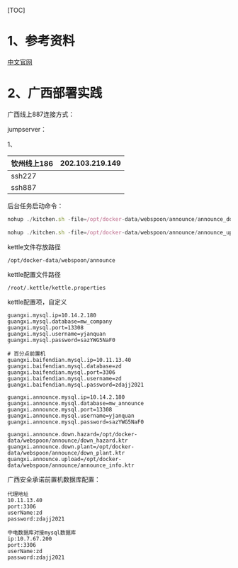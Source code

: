 [TOC]



# 1、参考资料

[中文官网](https://www.kettle.net.cn/2989.html)





# 2、广西部署实践

广西线上887连接方式：

jumpserver：

1、

| 钦州线上186 | 202.103.219.149 |
| ----------- | --------------- |
| ssh227      |                 |
| ssh887      |                 |



后台任务启动命令：

```javascript
nohup ./kitchen.sh -file=/opt/docker-data/webspoon/announce/announce_down_hazard_and_plant.kjb -level=debug -logFile=logs/announce.log >/dev/null &
  
nohup ./kitchen.sh -file=/opt/docker-data/webspoon/announce/announce_upload_to_mw.kjb -level=debug -logFile=logs/announce.log >/dev/null &
```

kettle文件存放路径

```properties
/opt/docker-data/webspoon/announce
```



kettle配置文件路径

```properties
/root/.kettle/kettle.properties
```

kettle配置项，自定义

```properties
guangxi.mysql.ip=10.14.2.180
guangxi.mysql.database=mw_company
guangxi.mysql.port=13308
guangxi.mysql.username=yjanquan
guangxi.mysql.password=sazYWG5NaF0

# 百分点前置机
guangxi.baifendian.mysql.ip=10.11.13.40
guangxi.baifendian.mysql.database=zd
guangxi.baifendian.mysql.port=3306
guangxi.baifendian.mysql.username=zd
guangxi.baifendian.mysql.password=zdajj2021

guangxi.announce.mysql.ip=10.14.2.180
guangxi.announce.mysql.database=mw_announce
guangxi.announce.mysql.port=13308
guangxi.announce.mysql.username=yjanquan
guangxi.announce.mysql.password=sazYWG5NaF0

guangxi.announce.down.hazard=/opt/docker-data/webspoon/announce/down_hazard.ktr
guangxi.announce.down.plant=/opt/docker-data/webspoon/announce/down_plant.ktr
guangxi.announce.upload=/opt/docker-data/webspoon/announce/announce_info.ktr

```



广西安全承诺前置机数据库配置：

```
代理地址
10.11.13.40
port:3306
userName:zd
password:zdajj2021

中电数据库对接mysql数据库
ip:10.7.67.200
port:3306
userName:zd
password:zdajj2021
```

